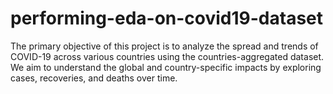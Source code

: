 # performing-eda-on-covid19-dataset
The primary objective of this project is to analyze the spread and trends of COVID-19 across various countries using the countries-aggregated dataset. We aim to understand the global and country-specific impacts by exploring cases, recoveries, and deaths over time.
